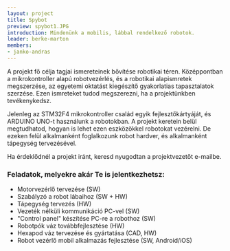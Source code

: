 ```yaml
---
layout: project
title: Spybot
preview: spybot1.JPG
introduction: Mindenünk a mobilis, lábbal rendelkező robotok.
leader: berke-marton
members:
- janko-andras
---
```


A projekt fő célja tagjai ismereteinek bővítése robotikai téren. Középpontban a mikrokontroller alapú robotvezérlés, és a robotikai alapismretek megszerzése, az egyetemi oktatást kiegészítő gyakorlatias tapasztalatok szerzése. Ezen ismreteket tudod megszerezni, ha a projektünkben tevékenykedsz.

Jelenleg az STM32F4 mikrokontroller család egyik fejlesztőkártyáját, és ARDUINO UNO-t használunk a robotokban. A projekt keretein belül megtudhatod, hogyan is lehet ezen eszközökkel robotokat vezérelni. De ezeken felül alkalmanként foglalkozunk robot hardver, és alkalmanként tápegység tervezésével.

Ha érdeklődnél a projekt iránt, keresd nyugodtan a projektvezetőt e-mailbe.

### Feladatok, melyekre akár Te is jelentkezhetsz:
-	Motorvezérlő tervezése (SW)
-	Szabályzó a robot lábaihoz (SW + HW)
-	Tápegység tervezés (HW)
-	Vezeték nélküli kommunikáció PC-vel (SW)
-	"Control panel" készítése PC-re a robothoz (SW)
-	Robotpók váz továbbfejlesztése (HW)
-	Hexapod váz tervezése és gyártatása (CAD, HW)
-	Robot vezérlő mobil alkalmazás fejlesztése (SW, Android/iOS)


